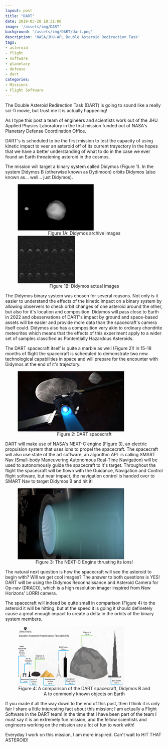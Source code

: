```yaml
---
layout: post
title: "DART"
date: 2019-03-28 18:31:00
image: '/assets/img/DART'
background: '/assets/img/DART/dart.png'
description: 'NASA/JHU-APL Double Asteroid Redirection Task'
tags:
- asteroid
- flight
- software
- planetary
- defense
- dart
categories:
- Missions
- Flight Software
---
```


The Double Asteroid Redirection Task (DART) is going to sound like a really sci-fi movie, but trust me it is actually happening!

As I type this post a team of engineers and scientists work out of the JHU Applied Physics Laboratory in the first mission funded out of NASA's Planetary Defense Coordination Office. 

DART's is scheduled to be the first mission to test the capacity of using kinetic impact to veer an asteroid off of its current trayectory in the hopes that we have a better understanding of what to do in the case we ever found an Earth threatening asteroid in the cosmos. 

The mission will target a binary system called Didymos (Figure 1). In the system Didymos B (otherwise known as Dydimoon) orbits Didymos (also known as... well... just Didymos). 

<figure>
 <img src="/assets/img/DART/didymos_archives.png" alt="didymos archives" 
 width="57%"
 align="center"/>
 <figcaption align="center">
  Figure 1A: Didymos archive images
 </figcaption>
   <img src="/assets/img/DART/didymos_actual.jpg" alt="didymos actual"
 width="43%"
 align="center"/>
 <figcaption align="center">
  Figure 1B: Didymos actual images
 </figcaption>
</figure>

The Didymos binary system was chosen for several reasons. Not only is it easier to understand the effects of the kinetic impact on a binary system by allowing observers to check orbit changes of one asteroid around the other, but also for it's location and composition. Didymos will pass close to Earth in 2022 and obeservations of DART's impact by ground and space-based assets will be easier and provide more data than the spacecraft's camera itself could. Didymos also has a composition very akin to ordinary chondrite meteorites which means that the effects of this experiment apply to a wider set of samples classified as Pontentially Hazardous Asteroids. 

The DART spacecraft itself is quite a marble as well (Figure 2)! In 15-18 months of flight the spacecraft is scheduled to demonstrate two new technological capabilities in space and will prepare for the encounter with Didymos at the end of it's trajectory. 

<figure>
 <img src="/assets/img/DART/target.jpg" alt="DART spacecraft" 
 width="80%"
 align="center"/>
 <figcaption align="center">
  Figure 2: DART spacecraft
 </figcaption>
</figure>

DART will make use of NASA's NEXT-C engine (Figure 3), an electric propulsion system that uses ions to propel the spacecraft. The spacecraft will also use state of the art software, an algorithm APL is calling SMART Nav (Small-body Maneuvering Autonomous Real-Time Navigation) will be used to autonomously guide the spacecraft to it's target. Throughout the flight the spacecraft will be flown with the Guidance, Navigation and Control flight software, but near impact, the navigation control is handed over to SMART Nav to target Didymos B and hit it!

<figure>
 <img src="/assets/img/DART/nextc.jpg" alt="DART spacecraft NEXT-C Engine" 
 width="80%"
 align="center"/>
 <figcaption align="center">
  Figure 3: The NEXT-C Engine thrusting its ions!
 </figcaption>
</figure>

The natural next question is how the spacecraft will see the asteroid to begin with? Will we get cool images? The answer to both questions is YES! DART will be using the Didymos Reconnaissance and Asteroid Camera for Op-nav (DRACO), which is a high resolution imager inspired from New Horizons' LORRI camera. 

The spacecraft will indeed be quite small in comparison (Figure 4) to the asteroid it will be hitting, but at the speed it is going it should definetely cause a great enough impact to create a delta in the orbits of the binary system members. 

<figure>
 <img src="/assets/img/DART/scale.png" alt="DART Mission Scale (Comparison to known things)" 
 width="80%"
 align="center"/>
 <figcaption align="center">
  Figure 4: A comparison of the DART spacecraft, Didymos B and A to commonly known objects on Earth 
 </figcaption>
</figure>

If you made it all the way down to the end of this post, then I think it is only fair I share a little interesting fact about this mission; I am actually a Flight Software in the DART team! In the time that I have been part of the team I must say it is an extremely fun mission, and the fellow scientists and engineers working on the mission are a lot of fun to work with! 

Everyday I work on this mission, I am more inspired. Can't wait to HIT THAT ASTEROID!